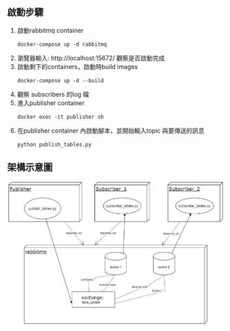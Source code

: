 
## 啟動步驟
1. 啟動rabbitmq container
    ```
    docker-compose up -d rabbitmq
    ```
2. 瀏覽器輸入: http://localhost:15672/ 觀察是否啟動完成
3. 啟動剩下的containers，啟動時build images
    ```
    docker-compose up -d --build
    ```
4. 觀察 subscribers 的log 檔
5. 進入publisher container
    ```
    docker exec -it publisher sh
    ```
6. 在publisher container 內啟動腳本，並開始輸入topic 與要傳送的訊息
   ```
   python publish_tables.py
   ```

## 架構示意圖
![](./components_architecture.jpg)